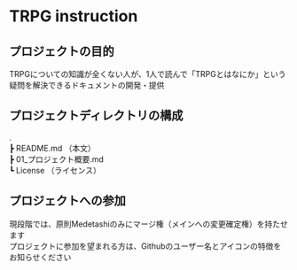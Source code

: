 # TRPG instruction

## プロジェクトの目的

TRPGについての知識が全くない人が、1人で読んで「TRPGとはなにか」という疑問を解決できるドキュメントの開発・提供


## プロジェクトディレクトリの構成

.   
┣ README.md              （本文）  
┣ 01_プロジェクト概要.md  
┗ License                （ライセンス）  

## プロジェクトへの参加

現段階では、原則Medetashiのみにマージ権（メインへの変更確定権）を持たせます  
プロジェクトに参加を望まれる方は、Githubのユーザー名とアイコンの特徴をお知らせください  
